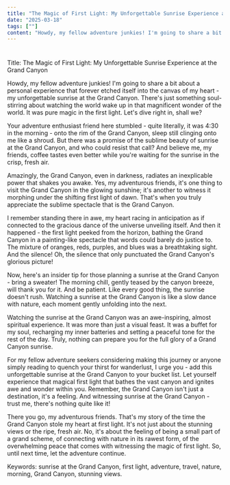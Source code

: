 ```yaml
---
title: "The Magic of First Light: My Unforgettable Sunrise Experience at the Grand Canyon"
date: "2025-03-18"
tags: [""]
content: "Howdy, my fellow adventure junkies! I'm going to share a bit about a personal experience that forever etched itself into the canvas of my heart - my unforgettable sunrise..."
---
```


# 

Title: The Magic of First Light: My Unforgettable Sunrise Experience at the Grand Canyon

Howdy, my fellow adventure junkies! I'm going to share a bit about a personal experience that forever etched itself into the canvas of my heart - my unforgettable sunrise at the Grand Canyon. There's just something soul-stirring about watching the world wake up in that magnificent wonder of the world. It was pure magic in the first light. Let's dive right in, shall we?

Your adventure enthusiast friend here stumbled - quite literally, it was 4:30 in the morning - onto the rim of the Grand Canyon, sleep still clinging onto me like a shroud. But there was a promise of the sublime beauty of sunrise at the Grand Canyon, and who could resist that call? And believe me, my friends, coffee tastes even better while you're waiting for the sunrise in the crisp, fresh air.

Amazingly, the Grand Canyon, even in darkness, radiates an inexplicable power that shakes you awake. Yes, my adventurous friends, it's one thing to visit the Grand Canyon in the glowing sunshine; it's another to witness it morphing under the shifting first light of dawn. That's when you truly appreciate the sublime spectacle that is the Grand Canyon.

I remember standing there in awe, my heart racing in anticipation as if connected to the gracious dance of the universe unveiling itself. And then it happened - the first light peeked from the horizon, bathing the Grand Canyon in a painting-like spectacle that words could barely do justice to. The mixture of oranges, reds, purples, and blues was a breathtaking sight. And the silence! Oh, the silence that only punctuated the Grand Canyon's glorious picture!

Now, here's an insider tip for those planning a sunrise at the Grand Canyon - bring a sweater! The morning chill, gently teased by the canyon breeze, will thank you for it. And be patient. Like every good thing, the sunrise doesn't rush. Watching a sunrise at the Grand Canyon is like a slow dance with nature, each moment gently unfolding into the next.

Watching the sunrise at the Grand Canyon was an awe-inspiring, almost spiritual experience. It was more than just a visual feast. It was a buffet for my soul, recharging my inner batteries and setting a peaceful tone for the rest of the day. Truly, nothing can prepare you for the full glory of a Grand Canyon sunrise. 

For my fellow adventure seekers considering making this journey or anyone simply reading to quench your thirst for wanderlust, I urge you - add this unforgettable sunrise at the Grand Canyon to your bucket list. Let yourself experience that magical first light that bathes the vast canyon and ignites awe and wonder within you. Remember, the Grand Canyon isn't just a destination, it's a feeling. And witnessing sunrise at the Grand Canyon - trust me, there's nothing quite like it!

There you go, my adventurous friends. That's my story of the time the Grand Canyon stole my heart at first light. It's not just about the stunning views or the ripe, fresh air. No, it's about the feeling of being a small part of a grand scheme, of connecting with nature in its rawest form, of the overwhelming peace that comes with witnessing the magic of first light. So, until next time, let the adventure continue.

Keywords: sunrise at the Grand Canyon, first light, adventure, travel, nature, morning, Grand Canyon, stunning views.
